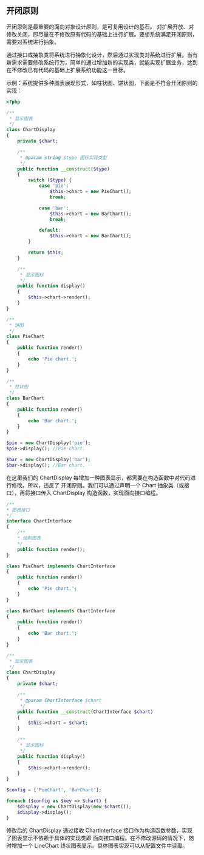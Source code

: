 ## 开闭原则

开闭原则是最重要的面向对象设计原则，是可复用设计的基石。
对扩展开放、对修改关闭，即尽量在不修改原有代码的基础上进行扩展。要想系统满足开闭原则，需要对系统进行抽象。

通过接口或抽象类将系统进行抽象化设计，然后通过实现类对系统进行扩展。当有新需求需要修改系统行为，简单的通过增加新的实现类，就能实现扩展业务，达到在不修改已有代码的基础上扩展系统功能这一目标。

示例：系统提供多种图表展现形式，如柱状图、饼状图，下面是不符合开闭原则的实现：

````php
<?php

/**
 * 显示图表
 */
class ChartDisplay
{
    private $chart;

    /**
     * @param string $type 图标实现类型
     */
    public function __construct($type)
    {
        switch ($type) {
            case 'pie':
                $this->chart = new PieChart();
                break;

            case 'bar':
                $this->chart = new BarChart();
                break;

            default:
                $this->chart = new BarChart();
        }

        return $this;
    }

    /**
     * 显示图标 
     */
    public function display()
    {
        $this->chart->render();
    }
}

/**
 * 饼图
 */
class PieChart
{
    public function render()
    {
        echo 'Pie chart.';
    }
}

/**
 * 柱状图
 */
class BarChart
{
    public function render()
    {
        echo 'Bar chart.';
    }
}

$pie = new ChartDisplay('pie');
$pie->display(); //Pie chart.

$bar = new ChartDisplay('bar');
$bar->display(); //Bar chart.

````
在这里我们的 ChartDisplay 每增加一种图表显示，都需要在构造函数中对代码进行修改。所以，违反了 开闭原则。我们可以通过声明一个 Chart 抽象类（或接口），再将接口传入 ChartDisplay 构造函数，实现面向接口编程。
````php
/**
* 图表接口
*/
interface ChartInterface
{
    /**
    * 绘制图表
    */
    public function render();
}

class PieChart implements ChartInterface
{
    public function render()
    {
        echo 'Pie chart.';
    }
}

class BarChart implements ChartInterface
{
    public function render()
    {
        echo 'Bar chart.';
    }
}

/**
 * 显示图表
 */
class ChartDisplay
{
    private $chart;

    /**
     * @param ChartInterface $chart
     */
    public function __construct(ChartInterface $chart)
    {
        $this->chart = $chart;
    }

    /**
     * 显示图标 
     */
    public function display()
    {
        $this->chart->render();
    }
}

$config = ['PieChart', 'BarChart'];

foreach ($config as $key => $chart) {
    $display = new ChartDisplay(new $chart());
    $display->display();
}
````
修改后的 ChartDisplay 通过接收 ChartInterface 接口作为构造函数参数，实现了图表显示不依赖于具体的实现类即 面向接口编程。在不修改源码的情况下，随时增加一个 LineChart 线状图表显示。具体图表实现可以从配置文件中读取。
